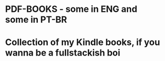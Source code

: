 # PDF-BOOKS - some in ENG and some in PT-BR

# Collection of my Kindle books, if you wanna be a fullstackish boi
